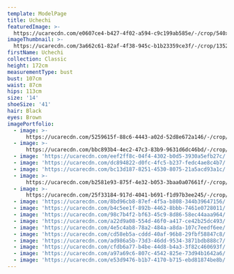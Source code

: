 ```yaml
---
template: ModelPage
title: Uchechi
featuredImage: >-
  https://ucarecdn.com/e0607ce4-b427-4f02-a594-c9c199ab585e/-/crop/540x267/461,0/-/preview/
imageThumbnail: >-
  https://ucarecdn.com/3a662c61-82af-4f38-945c-b1b23359ce3f/-/crop/1352x1877/140,312/-/preview/
firstName: Uchechi
collection: Classic
height: 172cm
measurementType: bust
bust: 107cm
waist: 87cm
hips: 113cm
size: '14'
shoeSize: '41'
hair: Black
eyes: Brown
imagePortfolio:
  - image: >-
      https://ucarecdn.com/5259615f-88c6-4443-a02d-52d8e672a146/-/crop/1632x2111/0,338/-/preview/
  - image: >-
      https://ucarecdn.com/bbc893b4-4ec2-47c3-83b9-9631d6dc46bd/-/crop/1151x2079/172,273/-/preview/
  - image: 'https://ucarecdn.com/eef2ff8c-04f4-4302-b0d5-3930a5efb27c/'
  - image: 'https://ucarecdn.com/dc894822-d0fc-4fc5-b237-fedc4ae8c4b7/'
  - image: 'https://ucarecdn.com/bc13d187-8251-4530-8075-21a5acd93a1c/'
  - image: >-
      https://ucarecdn.com/b2581e93-875f-4e32-b053-3baa0a07661f/-/crop/1596x2176/0,273/-/preview/
  - image: >-
      https://ucarecdn.com/25f33184-917d-4041-b691-f1d97b3ee245/-/crop/1632x2105/0,344/-/preview/
  - image: 'https://ucarecdn.com/8bd96cb8-87ef-4f5a-b808-344b39647156/'
  - image: 'https://ucarecdn.com/b4c5ee1f-892b-4462-8bbb-7461e0728011/'
  - image: 'https://ucarecdn.com/98c7b4f2-bf63-45c9-8d86-58ec44aaa964/'
  - image: 'https://ucarecdn.com/a22d9a08-554d-46f0-a417-ce42b25dc493/'
  - image: 'https://ucarecdn.com/4e5c4ab8-78a2-484a-a8da-107c7eedf6ee/'
  - image: 'https://ucarecdn.com/cd58eb5a-cddd-40af-96b8-29fbf58847c8/'
  - image: 'https://ucarecdn.com/ad986a5b-73d3-46dd-9534-3871bdb888c7/'
  - image: 'https://ucarecdn.com/cfdb6a77-b4be-44d8-b4a3-3f82c460693f/'
  - image: 'https://ucarecdn.com/a97a69c6-807c-4542-825e-73d94b1642a6/'
  - image: 'https://ucarecdn.com/e53d9476-b1b7-4170-b715-ebd81874be8b/'
---
```


